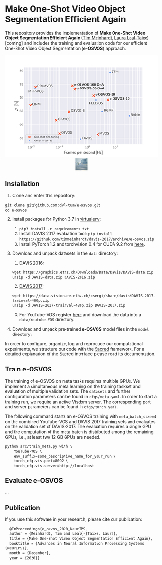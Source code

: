 # Make One-Shot Video Object Segmentation Efficient Again

This repository provides the implementation of **Make One-Shot Video Object Segmentation Efficient Again** ([Tim Meinhardt](https://dvl.in.tum.de/team/meinhardt/), [Laura Leal-Taixe](https://dvl.in.tum.de/team/lealtaixe/)) [coming] and includes the training and evaluation code for our efficient One-Shot Video Object Segmentation (**e-OSVOS**) approach.

<p align="center">
  <img src="data/teaser.png" alt="Performance versus runtime comparison of modern video object segmentation (VOS) approaches on the DAVIS 2017 validation set."/>
  <img src="data/drift-chicane_overlay.gif" width="40" height="40" />
</p>

## Installation

1. Clone and enter this repository:
  ```
  git clone git@github.com:dvl-tum/e-osvos.git
  cd e-osvos
  ```

2. Install packages for Python 3.7 in [virtualenv](https://uoa-eresearch.github.io/eresearch-cookbook/recipe/2014/11/26/python-virtual-env/):
    1. `pip3 install -r requirements.txt`
    2. Install DAVIS 2017 evaluation tool: `pip install https://github.com/timmeinhardt/davis-2017/archive/e-osvos.zip`
    3. Install PyTorch 1.2 and torchvision 0.4 for CUDA 9.2 from [here](https://pytorch.org/get-started/previous-versions/#v120).
3. Download and unpack datasets in the `data` directory:
    1. [DAVIS 2016](https://davischallenge.org/davis2016/code.html):
      ```
      wget https://graphics.ethz.ch/Downloads/Data/Davis/DAVIS-data.zip
      unzip -d DAVIS-data.zip DAVIS-2016.zip
      ```
    2. [DAVIS 2017](https://davischallenge.org/davis2017/code.html):
      ```
      wget https://data.vision.ee.ethz.ch/csergi/share/davis/DAVIS-2017-trainval-480p.zip
      unzip -d DAVIS-2017-trainval-480p.zip DAVIS-2017.zip
      ```
    3. For YouTube-VOS register [here](https://competitions.codalab.org/competitions/20127) and download the data into a `data/Youtube-VOS` directory.

3. Download and unpack pre-trained **e-OSVOS** model files in the `model` directory:

In order to configure, organize, log and reproduce our computational experiments, we  structure our code with the [Sacred](http://sacred.readthedocs.io/en/latest/index.html) framework. For a detailed explanation of the Sacred interface please read its documentation.

## Train e-OSVOS

The training of e-OSVOS on meta tasks requires multiple GPUs. We implement a simultaneous meta learning on the training taskset and evaluation of multiple validation sets. The `datasets` and further configuration parameters can be found in `cfgs/meta.yaml`. In order to start a training run, we require an active Visdom server. The corresponding port and server parameters can be found in `cfgs/torch.yaml`.

The following command starts an e-OSVOS training with `meta_batch_size=4` on the combined YouTube-VOS and DAVIS 2017 training sets and evaluates on the validation set of DAVIS-2017. The evaluation requires a single GPU and the computation of the meta batch is distributed among the remaining GPUs, i.e., at least two 12 GB GPUs are needed.

```
python src/train_meta.py with \
    YouTube-VOS \
    env_suffix=some_descriptive_name_for_your_run \
    torch_cfg.vis.port=8092 \
    torch_cfg.vis.server=http://localhost
```

## Evaluate e-OSVOS

...


## Publication
 If you use this software in your research, please cite our publication:

```
  @InProceedings{e_osvos_2020_NeurIPS,
  author = {Meinhardt, Tim and Leal{-}Taixe, Laura},
  title = {Make One-Shot Video Object Segmentation Efficient Again},
  booktitle = {Advances in Neural Information Processing Systems (NeurIPS)},
  month = {December},
  year = {2020}}
```